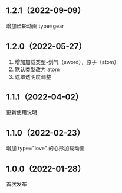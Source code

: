 ## 1.2.1（2022-09-09）
增加齿轮动画 type=gear 
## 1.2.0（2022-05-27）
1. 增加加载类型-剑气（sword），原子（atom）
2. 默认类型改为 atom
3. 遮罩透明度调整
## 1.1.1（2022-04-02）
更新使用说明
## 1.1.0（2022-02-23）
增加 type="love" 的心形加载动画
## 1.0.0（2022-01-28）
首次发布
